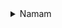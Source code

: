 <details>
  <summary>
    Namam
  </summary>
*Sai Baba*

_Sai Baba_

**Sai Baba**

__Sai Baba **Sai Baba** Sai Baba__

**Sai Baba __Sai Baba__ Sai Baba**
  
 </details>
